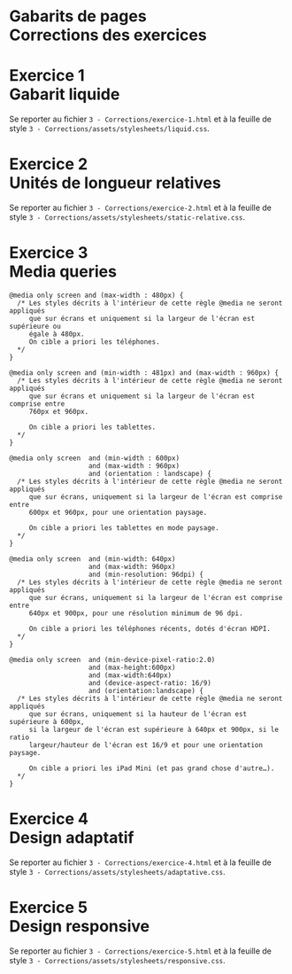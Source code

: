 # Gabarits de pages<br />Corrections des exercices


# Exercice 1<br />Gabarit liquide

Se reporter au fichier `3 - Corrections/exercice-1.html` et à la feuille de style `3 - Corrections/assets/stylesheets/liquid.css`.


# Exercice 2<br />Unités de longueur relatives

Se reporter au fichier `3 - Corrections/exercice-2.html` et à la feuille de style `3 - Corrections/assets/stylesheets/static-relative.css`.


# Exercice 3<br />Media queries

    @media only screen and (max-width : 480px) {
      /* Les styles décrits à l'intérieur de cette règle @media ne seront appliqués
         que sur écrans et uniquement si la largeur de l'écran est supérieure ou
         égale à 480px.
         On cible a priori les téléphones.
      */
    }
    
    @media only screen and (min-width : 481px) and (max-width : 960px) {
      /* Les styles décrits à l'intérieur de cette règle @media ne seront appliqués
         que sur écrans et uniquement si la largeur de l'écran est comprise entre
         760px et 960px.
         
         On cible a priori les tablettes.
      */
    }
    
    @media only screen  and (min-width : 600px)
                        and (max-width : 960px)
                        and (orientation : landscape) {
      /* Les styles décrits à l'intérieur de cette règle @media ne seront appliqués
         que sur écrans, uniquement si la largeur de l'écran est comprise entre
         600px et 960px, pour une orientation paysage.
         
         On cible a priori les tablettes en mode paysage.
      */
    }
    
    @media only screen  and (min-width: 640px)
                        and (max-width: 960px)
                        and (min-resolution: 96dpi) {
      /* Les styles décrits à l'intérieur de cette règle @media ne seront appliqués
         que sur écrans, uniquement si la largeur de l'écran est comprise entre
         640px et 900px, pour une résolution minimum de 96 dpi.
         
         On cible a priori les téléphones récents, dotés d'écran HDPI.
      */
    }
    
    @media only screen  and (min-device-pixel-ratio:2.0)
                        and (max-height:600px)
                        and (max-width:640px)
                        and (device-aspect-ratio: 16/9)
                        and (orientation:landscape) {
      /* Les styles décrits à l'intérieur de cette règle @media ne seront appliqués
         que sur écrans, uniquement si la hauteur de l'écran est supérieure à 600px,
         si la largeur de l'écran est supérieure à 640px et 900px, si le ratio
         largeur/hauteur de l'écran est 16/9 et pour une orientation paysage.
         
         On cible a priori les iPad Mini (et pas grand chose d'autre…).
      */
    }


# Exercice 4<br />Design adaptatif

Se reporter au fichier `3 - Corrections/exercice-4.html` et à la feuille de style `3 - Corrections/assets/stylesheets/adaptative.css`.


# Exercice 5<br />Design responsive

Se reporter au fichier `3 - Corrections/exercice-5.html` et à la feuille de style `3 - Corrections/assets/stylesheets/responsive.css`.

